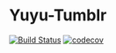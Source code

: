 Yuyu-Tumblr
====================

[![Build Status](https://dev.azure.com/nobuoka/android-yuyu-tumblr/_apis/build/status/nobuoka.android-Yuyu-Tumblr)](https://dev.azure.com/nobuoka/android-yuyu-tumblr/_build/latest?definitionId=1)
[![codecov](https://codecov.io/gh/nobuoka/android-Yuyu-Tumblr/branch/develop/graph/badge.svg)](https://codecov.io/gh/nobuoka/android-Yuyu-Tumblr)
